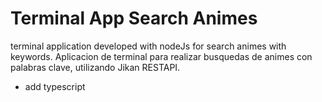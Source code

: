 # Terminal App Search Animes

terminal application developed with nodeJs for search animes with keywords.
Aplicacion de terminal para realizar busquedas de animes con palabras clave, utilizando Jikan RESTAPI.

- add typescript
